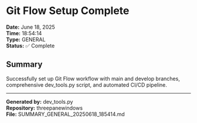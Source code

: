# Git Flow Setup Complete

**Date:** June 18, 2025  
**Time:** 18:54:14  
**Type:** GENERAL  
**Status:** ✅ Complete

## Summary

Successfully set up Git Flow workflow with main and develop branches, comprehensive dev_tools.py script, and automated CI/CD pipeline.

---

**Generated by:** dev_tools.py  
**Repository:** threepanewindows  
**File:** SUMMARY_GENERAL_20250618_185414.md
